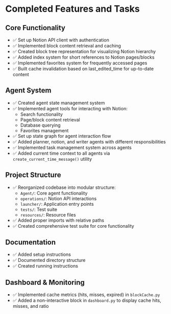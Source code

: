 # Completed Features and Tasks

## Core Functionality
- ✅ Set up Notion API client with authentication
- ✅ Implemented block content retrieval and caching
- ✅ Created block tree representation for visualizing Notion hierarchy
- ✅ Added index system for short references to Notion pages/blocks
- ✅ Implemented favorites system for frequently accessed pages
- ✅ Built cache invalidation based on last_edited_time for up-to-date content

## Agent System
- ✅ Created agent state management system
- ✅ Implemented agent tools for interacting with Notion:
  - Search functionality
  - Page/block content retrieval
  - Database querying
  - Favorites management
- ✅ Set up state graph for agent interaction flow
- ✅ Added planner, notion, and writer agents with different responsibilities
- ✅ Implemented task management system across agents
- ✅ Added current time context to all agents via `create_current_time_message()` utility

## Project Structure
- ✅ Reorganized codebase into modular structure:
  - `Agent/`: Core agent functionality
  - `operations/`: Notion API interactions
  - `launcher/`: Application entry points
  - `tests/`: Test suite
  - `resources/`: Resource files
- ✅ Added proper imports with relative paths
- ✅ Created comprehensive test suite for core functionality

## Documentation
- ✅ Added setup instructions
- ✅ Documented directory structure
- ✅ Created running instructions 

## Dashboard & Monitoring
- ✅ Implemented cache metrics (hits, misses, expired) in `blockCache.py`
- ✅ Added a non-interactive block in `dashboard.py` to display cache hits, misses, and ratio 